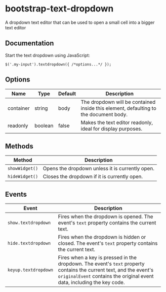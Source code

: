 bootstrap-text-dropdown
=======================

A dropdown text editor that can be used to open a small cell into a bigger text editor


Documentation
-------------

Start the text dropdown using JavaScript:

```
$('.my-input').textdropdown({ /*options...*/ });
```


Options
-------

Name          | Type          | Default     | Description
------------- | ------------- | ----------- | -----------
container     | string        | body        | The dropdown will be contained inside this element, defaulting to the document body.
readonly      | boolean       | false       | Makes the text editor readonly, ideal for display purposes.


Methods
-------

Method                | Description
--------------------- | -----------
`showWidget()`        | Opens the dropdown unless it is currently open.
`hideWidget()`        | Closes the dropdown if it is currently open.


Events
-------

Event                 | Description
--------------------- | -----------
`show.textdropdown`   | Fires when the dropdown is opened. The event's `text` property contains the current text.
`hide.textdropdown`   | Fires when the dropdown is hidden or closed. The event's `text` property contains the current text.
`keyup.textdropdown`  | Fires when a key is pressed in the dropdown. The event's `text` property contains the current text, and the event's `originalEvent` contains the original event data, including the key code.
